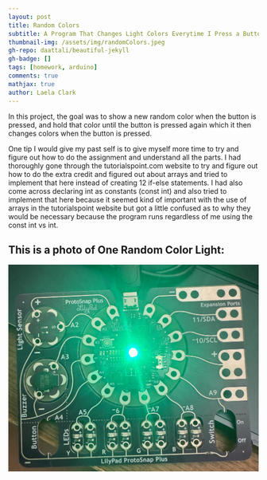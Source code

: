 ```yaml
---
layout: post
title: Random Colors
subtitle: A Program That Changes Light Colors Everytime I Press a Button
thumbnail-img: /assets/img/randomColors.jpeg
gh-repo: daattali/beautiful-jekyll
gh-badge: []
tags: [homework, arduino]
comments: true
mathjax: true
author: Laela Clark
---
```


In this project, the goal was to show a new random color when the button is pressed, and hold that color until the button is pressed again which it then changes colors when the button is pressed.

One tip I would give my past self is to give myself more time to try and figure out how to do the assignment and understand all the parts. I had thoroughly gone through the tutorialspoint.com website to try and figure out how to do the extra credit and figured out about arrays and tried to implement that here instead of creating 12 if-else statements. I had also come across declaring int as constants (const int) and also tried to implement that here because it seemed kind of important with the use of arrays in the tutorialspoint website but got a little confused as to why they would be necessary because the program runs regardless of me using the const int vs int.

## This is a photo of One Random Color Light:

![Front](/assets/img/randomColors.jpeg)
